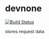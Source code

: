 # devnone

[![Build Status](https://travis-ci.org/eduardo-matos/devnone.svg?branch=master)](https://travis-ci.org/eduardo-matos/devnone)

stores request data

